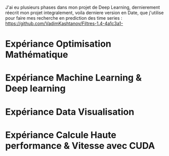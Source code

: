 J'ai eu plusieurs phases dans mon projet de Deep Learning, dernierement réecrit mon projet integralement, voila derniere version en Date, que j'utilise pour faire mes recherche en prediction des time series : https://github.com/VadimKashtanov/Filtres-1.4-4a1c3a1-


# Expériance Optimisation Mathématique #

# Expériance Machine Learning & Deep learning #

# Expériance Data Visualisation #

# Expériance Calcule Haute performance & Vitesse avec CUDA #
